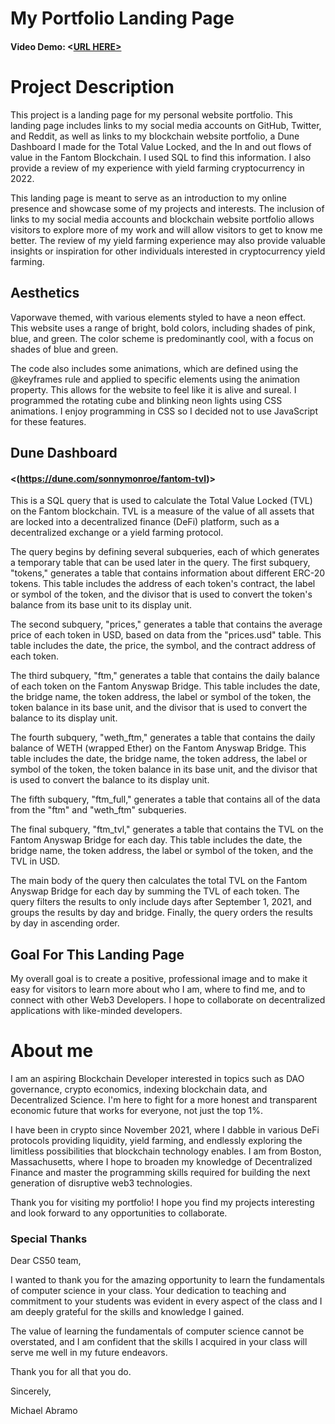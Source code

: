 # My Portfolio Landing Page

#### Video Demo: <[URL HERE>](https://youtu.be/1eX45pBnjG0)

# Project Description

This project is a landing page for my personal website portfolio. This landing page includes links to my social media accounts on GitHub, Twitter, and Reddit, as well as links to my blockchain website portfolio, a Dune Dashboard I made for the Total Value Locked, and the In and out flows of value in the Fantom Blockchain. I used SQL to find this information. I also provide a review of my experience with yield farming cryptocurrency in 2022.

This landing page is meant to serve as an introduction to my online presence and showcase some of my projects and interests. The inclusion of links to my social media accounts and blockchain website portfolio allows visitors to explore more of my work and will allow visitors to get to know me better. The review of my yield farming experience may also provide valuable insights or inspiration for other individuals interested in cryptocurrency yield farming.

## Aesthetics

Vaporwave themed, with various elements styled to have a neon effect. This website uses a range of bright, bold colors, including shades of pink, blue, and green. The color scheme is predominantly cool, with a focus on shades of blue and green.

The code also includes some animations, which are defined using the @keyframes rule and applied to specific elements using the animation property. This allows for the website to feel like it is alive and sureal. I programmed the rotating cube and blinking neon lights using CSS animations. I enjoy programming in CSS so I decided not to use JavaScript for these features.

## Dune Dashboard

#### <(https://dune.com/sonnymonroe/fantom-tvl)>

This is a SQL query that is used to calculate the Total Value Locked (TVL) on the Fantom blockchain. TVL is a measure of the value of all assets that are locked into a decentralized finance (DeFi) platform, such as a decentralized exchange or a yield farming protocol.

The query begins by defining several subqueries, each of which generates a temporary table that can be used later in the query. The first subquery, "tokens," generates a table that contains information about different ERC-20 tokens. This table includes the address of each token's contract, the label or symbol of the token, and the divisor that is used to convert the token's balance from its base unit to its display unit.

The second subquery, "prices," generates a table that contains the average price of each token in USD, based on data from the "prices.usd" table. This table includes the date, the price, the symbol, and the contract address of each token.

The third subquery, "ftm," generates a table that contains the daily balance of each token on the Fantom Anyswap Bridge. This table includes the date, the bridge name, the token address, the label or symbol of the token, the token balance in its base unit, and the divisor that is used to convert the balance to its display unit.

The fourth subquery, "weth_ftm," generates a table that contains the daily balance of WETH (wrapped Ether) on the Fantom Anyswap Bridge. This table includes the date, the bridge name, the token address, the label or symbol of the token, the token balance in its base unit, and the divisor that is used to convert the balance to its display unit.

The fifth subquery, "ftm_full," generates a table that contains all of the data from the "ftm" and "weth_ftm" subqueries.

The final subquery, "ftm_tvl," generates a table that contains the TVL on the Fantom Anyswap Bridge for each day. This table includes the date, the bridge name, the token address, the label or symbol of the token, and the TVL in USD.

The main body of the query then calculates the total TVL on the Fantom Anyswap Bridge for each day by summing the TVL of each token. The query filters the results to only include days after September 1, 2021, and groups the results by day and bridge. Finally, the query orders the results by day in ascending order.

## Goal For This Landing Page

My overall goal is to create a positive, professional image and to make it easy for visitors to learn more about who I am, where to find me, and to connect with other Web3 Developers. I hope to collaborate on decentralized applications with like-minded developers.

# About me

I am an aspiring Blockchain Developer interested in topics such as DAO governance, crypto economics, indexing blockchain data, and Decentralized Science. I'm here to fight for a more honest and transparent economic future that works for everyone, not just the top 1%.

I have been in crypto since November 2021, where I dabble in various DeFi protocols providing liquidity, yield farming, and endlessly exploring the limitless possibilities that blockchain technology enables. I am from Boston, Massachusetts, where I hope to broaden my knowledge of Decentralized Finance and master the programming skills required for building the next generation of disruptive web3 technologies.

Thank you for visiting my portfolio! I hope you find my projects interesting and look forward to any opportunities to collaborate.

### Special Thanks

Dear CS50 team,

I wanted to thank you for the amazing opportunity to learn the fundamentals of computer science in your class. Your dedication to teaching and commitment to your students was evident in every aspect of the class and I am deeply grateful for the skills and knowledge I gained.

The value of learning the fundamentals of computer science cannot be overstated, and I am confident that the skills I acquired in your class will serve me well in my future endeavors.

Thank you for all that you do.

Sincerely,

Michael Abramo
